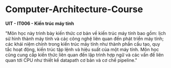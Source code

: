 # Computer-Architecture-Course

**UIT - IT006 - Kiến trúc máy tính**

"Môn học này trình bày kiến thức cơ bản về kiến trúc máy tính bao gồm: lịch sử hình thành máy tính và các công nghệ liên quan đến phát triển máy tính; các khái niệm chính trong kiến trúc máy tính như thành phần cấu tạo, quy tắc hoạt động, kiến trúc tập lệnh và hiệu suất của một máy tính. Môn học cũng cung cấp kiến thức liên quan đến lập trình hợp ngữ và các vấn đề liên quan tới CPU như thiết kế datapath cơ bản và cơ chế pipeline."

